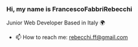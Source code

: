 ### Hi, my name is FrancescoFabbriRebecchi
Junior Web Developer 
Based in Italy 🌍

- 📫 How to reach me: rebecchi.ff@gmail.com

<!--
**FrankFabbriRebe/FrankFabbriRebe** is a ✨ _special_ ✨ repository because its `README.md` (this file) appears on your GitHub profile.

Here are some ideas to get you started:

- 🔭 I’m currently working on ...
- 🌱 I’m currently learning ...
- 👯 I’m looking to collaborate on ...
- 🤔 I’m looking for help with ...
- 💬 Ask me about ...
- 📫 How to reach me: ...
- 😄 Pronouns: ...
- ⚡ Fun fact: ...
-->
